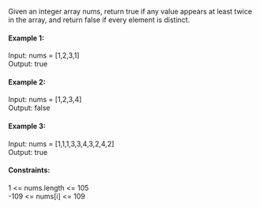 Given an integer array nums, return true if any value appears at least twice in the array, and return false if every element is distinct.

#### Example 1:
Input: nums = [1,2,3,1]  
Output: true

#### Example 2:
Input: nums = [1,2,3,4]  
Output: false

#### Example 3:
Input: nums = [1,1,1,3,3,4,3,2,4,2]  
Output: true

#### Constraints:
1 <= nums.length <= 105  
-109 <= nums[i] <= 109
